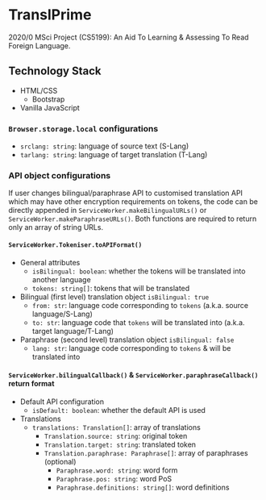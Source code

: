 # TranslPrime

2020/0 MSci Project (CS5199): An Aid To Learning & Assessing To Read Foreign Language.

## Technology Stack

- HTML/CSS
  - Bootstrap
- Vanilla JavaScript

### `Browser.storage.local` configurations

- `srclang: string`: language of source text (S-Lang)
- `tarlang: string`: language of target translation (T-Lang)

### API object configurations

If user changes bilingual/paraphrase API to customised translation API which may have other encryption requirements on tokens, the code can be directly appended in `ServiceWorker.makeBilingualURLs()` or `ServiceWorker.makeParaphraseURLs()`. Both functions are required to return only an array of string URLs.

#### `ServiceWorker.Tokeniser.toAPIFormat()`

- General attributes
  - `isBilingual: boolean`: whether the tokens will be translated into another language
  - `tokens: string[]`: tokens that will be translated
- Bilingual (first level) translation object `isBilingual: true`
  - `from: str`: language code corresponding to `tokens` (a.k.a. source language/S-Lang)
  - `to: str`: language code that `tokens` will be translated into (a.k.a. target language/T-Lang)
- Paraphrase (second level) translation object `isBilingual: false`
  - `lang: str`: language code corresponding to `tokens` & will be translated into

#### `ServiceWorker.bilingualCallback()` & `ServiceWorker.paraphraseCallback()` return format

- Default API configuration
  - `isDefault: boolean`: whether the default API is used
- Translations
  - `translations: Translation[]`: array of translations
    - `Translation.source: string`: original token
    - `Translation.target: string`: translated token
    - `Translation.paraphrase: Paraphrase[]`: array of paraphrases (optional)
      - `Paraphrase.word: string`: word form
      - `Paraphrase.pos: string`: word PoS
      - `Paraphrase.definitions: string[]`: word definitions
